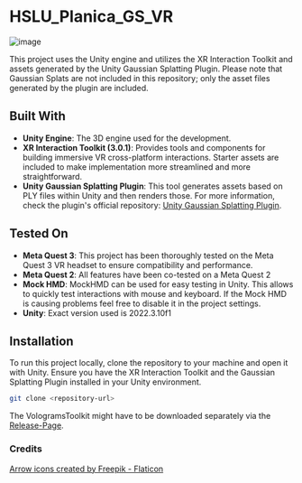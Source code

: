# HSLU_Planica_GS_VR

![image](https://github.com/user-attachments/assets/029f9c69-398d-482e-838e-59cebc4efce2)


This project uses the Unity engine and utilizes the XR Interaction Toolkit and assets generated by the Unity Gaussian Splatting Plugin. Please note that Gaussian Splats are not included in this repository; only the asset files generated by the plugin are included.

## Built With

- **Unity Engine**: The 3D engine used for the development.
- **XR Interaction Toolkit (3.0.1)**: Provides tools and components for building immersive VR cross-platform interactions. Starter assets are included to make implementation more streamlined and more straightforward.
- **Unity Gaussian Splatting Plugin**: This tool generates assets based on PLY files within Unity and then renders those. For more information, check the plugin's official repository: [Unity Gaussian Splatting Plugin](https://github.com/aras-p/UnityGaussianSplatting).

## Tested On

- **Meta Quest 3**: This project has been thoroughly tested on the Meta Quest 3 VR headset to ensure compatibility and performance.
- **Meta Quest 2**: All features have been co-tested on a Meta Quest 2
- **Mock HMD**: MockHMD can be used for easy testing in Unity. This allows to quickly test interactions with mouse and keyboard. If the Mock HMD is causing problems feel free to disable it in the project settings.
- **Unity**: Exact version used is 2022.3.10f1

## Installation

To run this project locally, clone the repository to your machine and open it with Unity. Ensure you have the XR Interaction Toolkit and the Gaussian Splatting Plugin installed in your Unity environment.

```bash
git clone <repository-url>
````

The VologramsToolkit might have to be downloaded separately via the [Release-Page](https://github.com/Volograms/volograms_unity_plugin/releases).


### Credits
<a href="https://www.flaticon.com/free-icons/arrow" title="arrow icons">Arrow icons created by Freepik - Flaticon</a>
